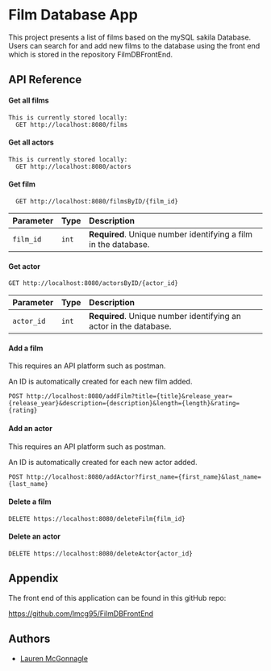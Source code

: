 
# Film Database App

This project presents a list of films based on the mySQL sakila Database. Users can search for and add new films to the database using the front end which is stored in the repository FilmDBFrontEnd.

## API Reference

#### Get all films

```http
This is currently stored locally:
  GET http://localhost:8080/films
```

#### Get all actors

```http
This is currently stored locally:
  GET http://localhost:8080/actors
```



#### Get film

```http
  GET http://localhost:8080/filmsByID/{film_id}
```

| Parameter | Type     | Description                       |
| :-------- | :------- | :-------------------------------- |
| `film_id`      | `int` | **Required**. Unique number identifying a film in the database. |

#### Get actor
```
GET http://localhost:8080/actorsByID/{actor_id}
```
| Parameter | Type     | Description                       |
| :-------- | :------- | :-------------------------------- |
| `actor_id`      | `int` | **Required**. Unique number identifying an actor in the database. |

#### Add a film
This requires an API platform such as postman.

An ID is automatically created for each new film added.
```
POST http://localhost:8080/addFilm?title={title}&release_year={release_year}&description={description}&length={length}&rating={rating}
```
#### Add an actor

This requires an API platform such as postman.

An ID is automatically created for each new actor added.
```
POST http://localhost:8080/addActor?first_name={first_name}&last_name={last_name}
```
#### Delete a film 

```
DELETE https://localhost:8080/deleteFilm{film_id}

```

#### Delete an actor

```
DELETE https://localhost:8080/deleteActor{actor_id}

```


## Appendix

The front end of this application can be found in this gitHub repo:

https://github.com/lmcg95/FilmDBFrontEnd




## Authors

- [Lauren McGonnagle](https://github.com/lmcg95)

